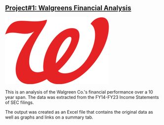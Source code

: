 ## [Project#1: Walgreens Financial Analysis](https://github.com/r-welsch/wag_analysis)
![](images/Walgreens_2020_initial_W_logo.svg.png)

This is an analysis of the Walgreen Co.'s financial performance over a 10 year span. The data was extracted from the FY14-FY23 Income Statements of SEC filings.

The output was created as an Excel file that contains the original data as well as graphs and links on a summary tab. 
